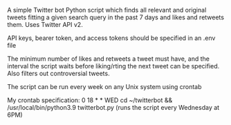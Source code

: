 A simple Twitter bot Python script which finds all relevant and original tweets fitting a given search query in the past 7 days and likes and retweets them. Uses Twitter API v2. 

API keys, bearer token, and access tokens should be specified in an .env file

The minimum number of likes and retweets a tweet must have, and the interval the script waits before liking/rting the next tweet can be specified. Also filters out controversial tweets.

The script can be run every week on any Unix system using crontab 

My crontab specification: 0 18 * * WED cd ~/twitterbot && /usr/local/bin/python3.9 twitterbot.py (runs the script every Wednesday at 6PM)
